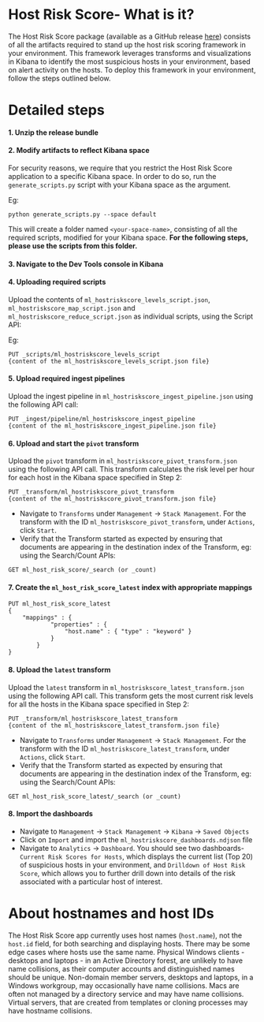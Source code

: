 # Host Risk Score- What is it?

The Host Risk Score package (available as a GitHub release [here](https://github.com/elastic/detection-rules/releases)) consists of all the artifacts required to stand up the host risk scoring framework in your environment. This framework leverages transforms and visualizations in Kibana to identify the most suspicious hosts in your environment, based on alert activity on the hosts. 
To deploy this framework in your environment, follow the steps outlined below.

# Detailed steps

#### 1. Unzip the release bundle

#### 2. Modify artifacts to reflect Kibana space
For security reasons, we require that you restrict the Host Risk Score application to a specific Kibana space. In order to do so, run the `generate_scripts.py` script with your Kibana space as the argument.

Eg:

```
python generate_scripts.py --space default
```

This will create a folder named `<your-space-name>`, consisting of all the required scripts, modified for your Kibana space. **For the following steps, please use the scripts from this folder.**

#### 3. Navigate to the Dev Tools console in Kibana

#### 4. Uploading required scripts

Upload the contents of `ml_hostriskscore_levels_script.json`, `ml_hostriskscore_map_script.json` and `ml_hostriskscore_reduce_script.json` as individual scripts, using the Script API:

Eg:

```
PUT _scripts/ml_hostriskscore_levels_script
{content of the ml_hostriskscore_levels_script.json file}
```

#### 5. Upload required ingest pipelines

Upload the ingest pipeline in `ml_hostriskscore_ingest_pipeline.json` using the following API call:


```
PUT _ingest/pipeline/ml_hostriskscore_ingest_pipeline
{content of the ml_hostriskscore_ingest_pipeline.json file}
```

#### 6. Upload and start the `pivot` transform

Upload the `pivot` transform in `ml_hostriskscore_pivot_transform.json` using the following API call. This transform calculates the risk level per hour for each host in the Kibana space specified in Step 2:


```
PUT _transform/ml_hostriskscore_pivot_transform
{content of the ml_hostriskscore_pivot_transform.json file}
```

* Navigate to `Transforms` under `Management` -> `Stack Management`. For the transform with the ID `ml_hostriskscore_pivot_transform`, under `Actions`, click `Start`. 
* Verify that the Transform started as expected by ensuring that documents are appearing in the destination index of the Transform, eg: using the Search/Count APIs:


```
GET ml_host_risk_score/_search (or _count)
```

#### 7. Create the `ml_host_risk_score_latest` index with appropriate mappings


```
PUT ml_host_risk_score_latest
{
    "mappings" : {
            "properties" : {
                "host.name" : { "type" : "keyword" }
            }
        }
}
```

#### 8. Upload the `latest` transform

Upload the `latest` transform in `ml_hostriskscore_latest_transform.json` using the following API call. This transform gets the most current risk levels for all the hosts in the Kibana space specified in Step 2:


```
PUT _transform/ml_hostriskscore_latest_transform
{content of the ml_hostriskscore_latest_transform.json file}
```

* Navigate to `Transforms` under `Management` -> `Stack Management`. For the transform with the ID `ml_hostriskscore_latest_transform`, under `Actions`, click `Start`. 
* Verify that the Transform started as expected by ensuring that documents are appearing in the destination index of the Transform, eg: using the Search/Count APIs:


```
GET ml_host_risk_score_latest/_search (or _count)
```

#### 8. Import the dashboards

* Navigate to `Management` -> `Stack Management` -> `Kibana` -> `Saved Objects`
* Click on `Import` and import the `ml_hostriskscore_dashboards.ndjson` file
* Navigate to `Analytics` -> `Dashboard`. You should see two dashboards- `Current Risk Scores for Hosts`, which displays the current list (Top 20) of suspicious hosts in your environment, and `Drilldown of Host Risk Score`, which allows you to further drill down into details of the risk associated with a particular host of interest.

# About hostnames and host IDs

The Host Risk Score app currently uses host names (`host.name`), not the `host.id` field, for both searching and displaying hosts. There may be some edge cases where hosts use the same name. Physical Windows clients - desktops and laptops - in an Active Directory forest, are unlikely to have name collisions, as their computer accounts and distinguished names should be unique. Non-domain member servers, desktops and laptops, in a Windows workgroup, may occasionally have name collisions. Macs are often not managed by a directory service and may have name collisions. Virtual servers, that are created from templates or cloning processes may have hostname collisions.

